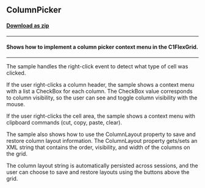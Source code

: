 ## ColumnPicker
#### [Download as zip](https://grapecity.github.io/DownGit/#/home?url=https://github.com/GrapeCity/ComponentOne-WPF-Samples/tree/master/NET_4.5.2/C1.WPF.FlexGrid/CS/ColumnPicker)
____
#### Shows how to implement a column picker context menu in the C1FlexGrid.
____
The sample handles the right-click event to detect what type of cell was
clicked.

If the user right-clicks a column header, the sample shows a context menu
with a list a CheckBox for each column. The CheckBox value corresponds to 
column visibility, so the user can see and toggle column visibility with
the mouse.

If the user right-clicks the cell area, the sample shows a context menu
with clipboard commands (cut, copy, paste, clear).

The sample also shows how to use the ColumnLayout property to save and
restore column layout information. The ColumnLayout property gets/sets 
an XML string that contains the order, visibility, and width of the 
columns on the grid.

The column layout string is automatically persisted across sessions, and
the user can choose to save and restore layouts using the buttons above
the grid.
